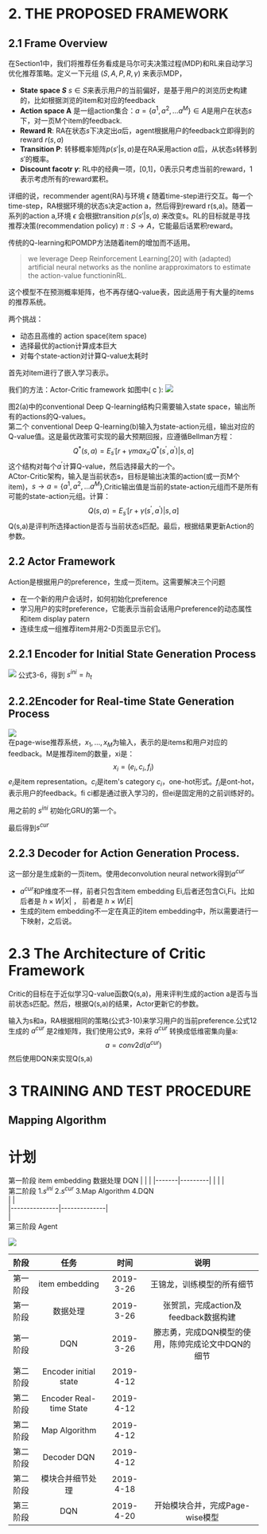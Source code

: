 # 2. THE PROPOSED FRAMEWORK
## 2.1 Frame Overview
在Section1中，我们将推荐任务看成是马尔可夫决策过程(MDP)和RL来自动学习优化推荐策略。定义一下元组 $(S,A,P,R,\gamma)$ 来表示MDP，
- **State space $S$** $s \in S$来表示用户的当前偏好，是基于用户的浏览历史构建的，比如根据浏览的item和对应的feedback
- **Action space A** 是一组action集合：$a = \{a^1, a^2, ...a^M\} \in A$是用户在状态$s$下，对一页M个item的feedback.
- **Reward R**: RA在状态$s$下决定出$a$后，agent根据用户的feedback立即得到的reward $r(s,a)$
- **Transition P**: 转移概率矩阵$p(s\prime|s,a)$是在RA采用action $a$后，从状态$s$转移到$s\prime$的概率。
- **Discount facotr $\gamma$**: RL中的经典一项，[0,1]，0表示只考虑当前的reward，1表示考虑所有的reward累积。

详细的说，recommender agent(RA)与环境 $\epsilon$ 随着time-step进行交互。每一个time-step，RA根据环境的状态s决定action a，然后得到reward r(s,a)。随着一系列的action a,环境 $\epsilon$ 会根据transition $p(s\prime|s,a)$ 来改变s。RL的目标就是寻找 推荐决策(recommendation policy) $\pi: S \rightarrow A$，它能最后话累积reward。

传统的Q-learning和POMDP方法随着item的增加而不适用。
>we leverage Deep Reinforcement Learning[20] with (adapted) artificial neural networks as the nonline arapproximators to estimate the action-value functioninRL.

这个模型不在预测概率矩阵，也不再存储Q-value表，因此适用于有大量的items的推荐系统。

两个挑战：
- 动态且高维的 action space(item space)
- 选择最优的action计算成本巨大
- 对每个state-action对计算Q-value太耗时

首先对item进行了嵌入学习表示。

我们的方法：Actor-Critic framework 如图中( c ):
![](./img/architecture.jpg)

图2(a)中的conventional Deep Q-learning结构只需要输入state space，输出所有的actions的Q-values。  
第二个 conventional Deep Q-learning(b)输入为state-action元组，输出对应的Q-value值。这是最优政策可实现的最大预期回报，应遵循Bellman方程：
$$Q^*(s,a) = E_{s^\prime}[r + \gamma max_{a^\prime} Q^*(s^\prime, a^\prime)| s,a]$$
这个结构对每个$a^\prime$计算Q-value，然后选择最大的一个。  
ACtor-Critic架构，输入是当前状态s，目标是输出决策的action(或一页M个item)，$s\rightarrow a = \{a^1,a^2,...a^M\}$,Critic输出值是当前的state-action元组而不是所有可能的state-action元组。计算：
$$Q(s,a) = E_{s^\prime}[r+\gamma(s^\prime,a^\prime)|s,a]$$
Q(s,a)是评判所选择action是否与当前状态s匹配。最后，根据结果更新Action的参数。

## 2.2 Actor Framework
Action是根据用户的preference，生成一页item。这需要解决三个问题
- 在一个新的用户会话时，如何初始化preference
- 学习用户的实时preference，它能表示当前会话用户preference的动态属性和item display patern
- 连续生成一组推荐item并用2-D页面显示它们。

## 2.2.1 Encoder for Initial State Generation Process
![](./img/initialstate.jpg)
公式3-6，得到 $s^{ini} = h_t$

## 2.2.2Encoder for Real-time State Generation Process
![](./img/real-timestate.jpg)  
在page-wise推荐系统，$x_1,...,x_M$为输入，表示的是items和用户对应的feedback。M是推荐item的数量，xi是：
$$x_i = (e_i,c_i,f_i)$$ 
$e_i$是item representation。$c_i$是item's category $c_i$，one-hot形式。$f_i$是ont-hot，表示用户的feedback。fi ci都是通过嵌入学习的，但ei是固定用的之前训练好的。

用之前的 $s^{ini}$ 初始化GRU的第一个。

最后得到$s^{cur}$

## 2.2.3 Decoder for Action Generation Process. 
这一部分是生成新的一页item。使用deconvolution neural network得到$a^{cur}$
- $a^{cur}$和P维度不一样，前者只包含item embedding Ei,后者还包含Ci,Fi。比如后者是 $h \times W|X|$ ， 前者是 $h \times W|E|$
- 生成的item embedding不一定在真正的item embedding中，所以需要进行一下映射，之后说。

# 2.3 The Architecture of Critic Framework
Critic的目标在于近似学习Q-value函数Q(s,a)，用来评判生成的action a是否与当前状态s匹配。然后，根据Q(s,a)的结果，Actor更新它的参数。

输入为s和a，RA根据相同的策略(公式3-10)来学习用户的当前preference.公式12生成的 $a^{cur}$ 是2维矩阵，我们使用公式9，来将 $a^{cur}$ 转换成低维密集向量a:
$$a=conv2d(a^{cur})$$
然后使用DQN来实现Q(s,a)

# 3 TRAINING AND TEST PROCEDURE
## Mapping Algorithm

# 计划
第一阶段 item embedding      数据处理                                   DQN
            |                 |                                        |
            |-------|---------|                                        |
                    |                                                  |      
第二阶段           1.$s^{ini}$  2.$s^{cur}$  3.Map Algorithm          4.DQN  
                                        |                              |  
                                        |---------------|--------------|  
                                                        |  
第三阶段                                               Agent


![](./img/plan.jpg)

|阶段|任务|时间|说明|
| :--:     | :--:           | :--:      | :--:                                               |
| 第一阶段 | item embedding | 2019-3-26 | 王锦龙，训练模型的所有细节                         |
| 第一阶段 | 数据处理       | 2019-3-26 | 张贺凯，完成action及feedback数据构建               |
| 第一阶段 | DQN            | 2019-3-26 | 滕志勇，完成DQN模型的使用，陈帅完成论文中DQN的细节 |
| 第二阶段 |  Encoder initial state | 2019-4-12 |    |
| 第二阶段 |  Encoder Real-time State | 2019-4-12 |    |
| 第二阶段 |  Map Algorithm | 2019-4-12 |    |
| 第二阶段 |  Decoder DQN | 2019-4-12 |    |
| 第二阶段 |  模块合并细节处理 | 2019-4-18 |    |
| 第三阶段 |  DQN | 2019-4-20 | 开始模块合并，完成Page-wise模型 |
